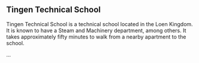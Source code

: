 ## Tingen Technical School

Tingen Technical School is a technical school located in the Loen Kingdom. It is known to have a Steam and Machinery department, among others. It takes approximately fifty minutes to walk from a nearby apartment to the school.  

... 
